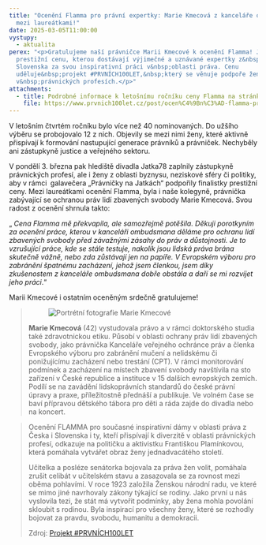 ```yaml
---
title: "Ocenění Flamma pro právní expertky: Marie Kmecová z kanceláře ombudsmana
  mezi laureátkami!"
date: 2025-03-05T11:00:00
vystupy:
  - aktualita
perex: "<p>Gratulujeme naší právničce Marii Kmecové k ocenění Flamma! Jedná se o
  prestižní cenu, kterou dostávají výjimečné a uznávané expertky z&nbsp;Česka a
  Slovenska za svou inspirativní práci v&nbsp;oblasti práva. Cenu
  uděluje&nbsp;projekt #PRVNÍCH100LET,&nbsp;který se věnuje podpoře žen
  v&nbsp;právnických profesích.</p>"
attachments:
  - title: Podrobné informace k letošnímu ročníku ceny Flamma na stránkách pořadatele
    file: https://www.prvnich100let.cz/post/ocen%C4%9Bn%C3%AD-flamma-pro-inspirativn%C3%AD-pr%C3%A1vni%C4%8Dky-z%C3%ADskaly-v%C3%BDjime%C4%8Dn%C3%A9-soudkyn%C4%9B-%C4%8Di-akademi%C4%8Dky-%C4%8Destn%C3%A9-ocen%C4%9Bn%C3%AD-z
---
```

<p>V&nbsp;letošním čtvrtém ročníku bylo více než 40 nominovaných. Do užšího výběru se probojovalo 12 z&nbsp;nich. Objevily se mezi nimi ženy, které aktivně přispívají k formování nastupující generace právníků a právniček. Nechyběly ani zástupkyně justice a veřejného sektoru.</p>
<p>V&nbsp;pondělí 3. března pak hlediště divadla Jatka78 zaplnily zástupkyně právnických profesí, ale i ženy z oblasti byznysu, neziskové sféry či politiky, aby v&nbsp;rámci
<strong>&nbsp;</strong>galavečera „Právničky na Jatkách“ podpořily finalistky prestižní ceny. Mezi laureátkami ocenění Flamma, byla i naše kolegyně, právnička zabývající se ochranou práv lidí zbavených svobody Marie Kmecová. Svou radost z&nbsp;ocenění shrnula takto:&nbsp;</p>
<p>„
<i>Cena Flamma mě překvapila, ale samozřejmě potěšila. Děkuji porotkyním za ocenění práce, kterou v&nbsp;kanceláři ombudsmana děláme pro ochranu lidí zbavených svobody před závažnými zásahy do práv a důstojnosti. Je to vzrušující práce, kde se stále testuje, nakolik jsou lidská práva brána skutečně vážně, nebo zda zůstávají jen na papíře. V&nbsp;Evropském výboru pro zabránění špatnému zacházení, jehož jsem členkou, jsem díky zkušenostem z&nbsp;kanceláře ombudsmana dobře obstála a daří se mi rozvíjet jeho práci</i>.“</p>
<p>Marii Kmecové i ostatním oceněným srdečně gratulujeme!</p>
<blockquote>
<figure class="image image-style-align-left">
<img src="https://www.ochrance.cz/aktualne/oceneni_flamma_pro_pravni_expertky_marie_kmecova_z_kancelare_ombudsmana_mezi_laureatkami/marie_kmecova.jpg" alt="Portrétní fotografie Marie Kmecové"></figure>
<p>
<strong>Marie Kmecová</strong>&nbsp;(42) vystudovala právo a v&nbsp;rámci doktorského studia také zdravotnickou etiku. Působí v&nbsp;oblasti ochrany práv lidí zbavených svobody, jako právnička Kanceláře veřejného ochránce práv a členka Evropského výboru pro zabránění mučení a nelidskému či ponižujícímu zacházení nebo trestání (CPT). V&nbsp;rámci monitorování podmínek a zacházení na místech zbavení svobody navštívila na sto zařízení v&nbsp;České republice a instituce v&nbsp;15 dalších evropských zemích. Podílí se na zavádění lidskoprávních standardů do české právní úpravy a praxe, příležitostně přednáší a publikuje. Ve volném čase se baví přípravou dětského tábora pro děti a ráda zajde do divadla nebo na koncert.</p></blockquote>
<blockquote>
<p>Ocenění FLAMMA pro současné inspirativní dámy v oblasti práva z Česka&nbsp;i Slovenska i ty, kteří přispívají k diverzitě v oblasti právnických profesí, odkazuje na političku a aktivistku Františkou Plamínkovou, která pomáhala vytvářet obraz ženy jednadvacátého století. &nbsp;</p>
<p>Učitelka a posléze senátorka bojovala za práva žen volit, pomáhala zrušit celibát v učitelském stavu a zasazovala se za rovnost mezi oběma pohlavími. V roce 1923 založila Ženskou národní radu, ve které se mimo jiné navrhovaly zákony týkající se rodiny. Jako první u nás vyslovila tezi, že stát má vytvořit podmínky, aby žena mohla povolání skloubit s rodinou. Byla inspirací pro všechny ženy, které se rozhodly bojovat za pravdu, svobodu, humanitu a demokracii.</p>
<p>Zdroj: 
<a href=" https://www.prvnich100let.cz/oceneni">Projekt #PRVNÍCH100LET</a></p></blockquote>
